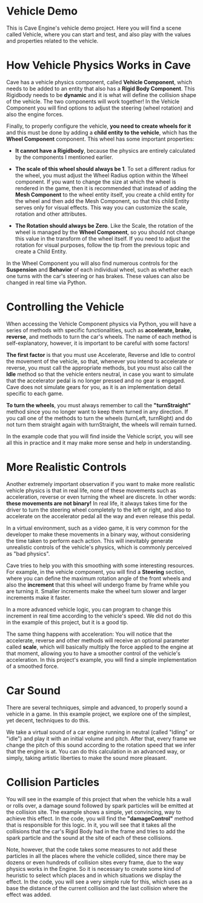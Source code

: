 # Vehicle Demo
This is Cave Engine's vehicle demo project. Here you will find a scene called Vehicle, where you can start and test, and also play with the values ​​and properties related to the vehicle.

# How Vehicle Physics Works in Cave
Cave has a vehicle physics component, called **Vehicle Component**, which needs to be added to an entity that also has a **Rigid Body Component**. This Rigidbody needs to be **dynamic** and it is what will define the collision shape of the vehicle. The two components will work together! In the Vehicle Component you will find options to adjust the steering (wheel rotation) and also the engine forces.

Finally, to properly configure the vehicle, **you need to create wheels for it** and this must be done by adding a **child entity to the vehicle**, which has the **Wheel Component** component. This wheel has some important properties:
* **It cannot have a Rigidbody**, because the physics are entirely calculated by the components I mentioned earlier.

* **The scale of this wheel should always be 1**. To set a different radius for the wheel, you must adjust the Wheel Radius option within the Wheel component. If you want to change the size at which the wheel is rendered in the game, then it is recommended that instead of adding the **Mesh Component** to the wheel entity itself, you create a child entity for the wheel and then add the Mesh Component, so that this child Entity serves only for visual effects. This way you can customize the scale, rotation and other attributes.
* **The Rotation should always be Zero**. Like the Scale, the rotation of the wheel is managed by the **Wheel Component**, so you should not change this value in the transform of the wheel itself. If you need to adjust the rotation for visual purposes, follow the tip from the previous topic and create a Child Entity.

In the Wheel Component you will also find numerous controls for the **Suspension** and **Behavior** of each individual wheel, such as whether each one turns with the car's steering or has brakes. These values ​​can also be changed in real time via Python.

# Controlling the Vehicle
When accessing the Vehicle Component physics via Python, you will have a series of methods with specific functionalities, such as **accelerate, brake, reverse**, and methods to turn the car's wheels. The name of each method is self-explanatory, however, it is important to be careful with some factors!

**The first factor** is that you must use Accelerate, Reverse and Idle to control the movement of the vehicle, so that, whenever you intend to accelerate or reverse, you must call the appropriate methods, but you must also call the **Idle** method so that the vehicle enters neutral, in case you want to simulate that the accelerator pedal is no longer pressed and no gear is engaged. Cave does not simulate gears for you, as it is an implementation detail specific to each game.

**To turn the wheels**, you must always remember to call the **"turnStraight"** method since you no longer want to keep them turned in any direction. If you call one of the methods to turn the wheels (turnLeft, turnRight) and do not turn them straight again with turnStraight, the wheels will remain turned.

<div class="green">
In the example code that you will find inside the Vehicle script, you will see all this in practice and it may make more sense and help in understanding.

</div>

# More Realistic Controls
Another extremely important observation if you want to make more realistic vehicle physics is that in real life, none of these movements such as acceleration, reverse or even turning the wheel are discrete. In other words: **these movements are not binary!** In real life, it always takes time for the driver to turn the steering wheel completely to the left or right, and also to accelerate on the accelerator pedal all the way and even release this pedal.

In a virtual environment, such as a video game, it is very common for the developer to make these movements in a binary way, without considering the time taken to perform each action. This will inevitably generate unrealistic controls of the vehicle's physics, which is commonly perceived as "bad physics".

Cave tries to help you with this smoothing with some interesting resources. For example, in the vehicle component, you will find a **Steering** section, where you can define the maximum rotation angle of the front wheels and also the **increment** that this wheel will undergo frame by frame while you are turning it. Smaller increments make the wheel turn slower and larger increments make it faster.

In a more advanced vehicle logic, you can program to change this increment in real time according to the vehicle's speed. We did not do this in the example of this project, but it is a good tip.

The same thing happens with acceleration: You will notice that the accelerate, reverse and other methods will receive an optional parameter called **scale**, which will basically multiply the force applied to the engine at that moment, allowing you to have a smoother control of the vehicle's acceleration. In this project's example, you will find a simple implementation of a smoothed force.

# Car Sound
There are several techniques, simple and advanced, to properly sound a vehicle in a game. In this example project, we explore one of the simplest, yet decent, techniques to do this.

We take a virtual sound of a car engine running in neutral (called "Idling" or "idle") and play it with an initial volume and pitch. After that, every frame we change the pitch of this sound according to the rotation speed that we infer that the engine is at. You can do this calculation in an advanced way, or simply, taking artistic liberties to make the sound more pleasant.

# Collision Particles
You will see in the example of this project that when the vehicle hits a wall or rolls over, a damage sound followed by spark particles will be emitted at the collision site. The example shows a simple, yet convincing, way to achieve this effect. In the code, you will find the **"damageControl"** method that is responsible for this logic. In it, you will see that it takes all the collisions that the car's Rigid Body had in the frame and tries to add the spark particle and the sound at the site of each of these collisions.

Note, however, that the code takes some measures to not add these particles in all the places where the vehicle collided, since there may be dozens or even hundreds of collision sites every frame, due to the way physics works in the Engine. So it is necessary to create some kind of heuristic to select which places and in which situations we display the effect. In the code, you will see a very simple rule for this, which uses as a base the distance of the current collision and the last collision where the effect was added.